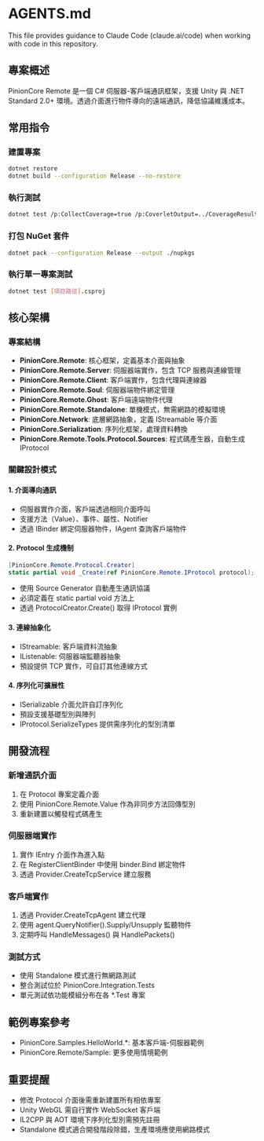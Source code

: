 ﻿# AGENTS.md

This file provides guidance to Claude Code (claude.ai/code) when working with code in this repository.

## 專案概述

PinionCore Remote 是一個 C# 伺服器-客戶端通訊框架，支援 Unity 與 .NET Standard 2.0+ 環境。透過介面進行物件導向的遠端通訊，降低協議維護成本。

## 常用指令

### 建置專案
```bash
dotnet restore
dotnet build --configuration Release --no-restore
```

### 執行測試
```bash
dotnet test /p:CollectCoverage=true /p:CoverletOutput=../CoverageResults/ /p:MergeWith="../CoverageResults/coverage.json" /p:CoverletOutputFormat="lcov%2cjson" -m:1
```

### 打包 NuGet 套件
```bash
dotnet pack --configuration Release --output ./nupkgs
```

### 執行單一專案測試
```bash
dotnet test [項目路徑].csproj
```

## 核心架構

### 專案結構
- **PinionCore.Remote**: 核心框架，定義基本介面與抽象
- **PinionCore.Remote.Server**: 伺服器端實作，包含 TCP 服務與連線管理
- **PinionCore.Remote.Client**: 客戶端實作，包含代理與連線器
- **PinionCore.Remote.Soul**: 伺服器端物件綁定管理
- **PinionCore.Remote.Ghost**: 客戶端遠端物件代理
- **PinionCore.Remote.Standalone**: 單機模式，無需網路的模擬環境
- **PinionCore.Network**: 底層網路抽象，定義 IStreamable 等介面
- **PinionCore.Serialization**: 序列化框架，處理資料轉換
- **PinionCore.Remote.Tools.Protocol.Sources**: 程式碼產生器，自動生成 IProtocol

### 關鍵設計模式

#### 1. 介面導向通訊
- 伺服器實作介面，客戶端透過相同介面呼叫
- 支援方法（Value<T>）、事件、屬性、Notifier
- 透過 IBinder 綁定伺服器物件，IAgent 查詢客戶端物件

#### 2. Protocol 生成機制
```csharp
[PinionCore.Remote.Protocol.Creator]
static partial void _Create(ref PinionCore.Remote.IProtocol protocol);
```
- 使用 Source Generator 自動產生通訊協議
- 必須定義在 static partial void 方法上
- 透過 ProtocolCreator.Create() 取得 IProtocol 實例

#### 3. 連線抽象化
- IStreamable: 客戶端資料流抽象
- IListenable: 伺服器端監聽器抽象
- 預設提供 TCP 實作，可自訂其他連線方式

#### 4. 序列化可擴展性
- ISerializable 介面允許自訂序列化
- 預設支援基礎型別與陣列
- IProtocol.SerializeTypes 提供需序列化的型別清單

## 開發流程

### 新增通訊介面
1. 在 Protocol 專案定義介面
2. 使用 PinionCore.Remote.Value<T> 作為非同步方法回傳型別
3. 重新建置以觸發程式碼產生

### 伺服器端實作
1. 實作 IEntry 介面作為進入點
2. 在 RegisterClientBinder 中使用 binder.Bind<T> 綁定物件
3. 透過 Provider.CreateTcpService 建立服務

### 客戶端實作
1. 透過 Provider.CreateTcpAgent 建立代理
2. 使用 agent.QueryNotifier<T>().Supply/Unsupply 監聽物件
3. 定期呼叫 HandleMessages() 與 HandlePackets()

### 測試方式
- 使用 Standalone 模式進行無網路測試
- 整合測試位於 PinionCore.Integration.Tests
- 單元測試依功能模組分布在各 *.Test 專案

## 範例專案參考
- PinionCore.Samples.HelloWorld.*: 基本客戶端-伺服器範例
- PinionCore.Remote/Sample: 更多使用情境範例

## 重要提醒
- 修改 Protocol 介面後需重新建置所有相依專案
- Unity WebGL 需自行實作 WebSocket 客戶端
- IL2CPP 與 AOT 環境下序列化型別需預先註冊
- Standalone 模式適合開發階段除錯，生產環境應使用網路模式
